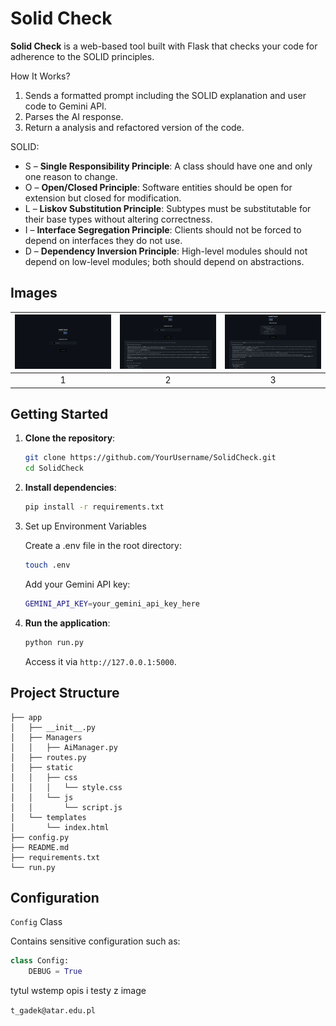 # Solid Check

**Solid Check** is a web-based tool built with Flask that checks your code for adherence to the SOLID principles.

How It Works?


1. Sends a formatted prompt including the SOLID explanation and user code to Gemini API.
2. Parses the AI response.
3. Return a analysis and refactored version of the code.



SOLID:
- S – **Single Responsibility Principle**: A class should have one and only one reason to change.
- O – **Open/Closed Principle**: Software entities should be open for extension but closed for modification.
- L – **Liskov Substitution Principle**: Subtypes must be substitutable for their base types without altering correctness.
- I – **Interface Segregation Principle**: Clients should not be forced to depend on interfaces they do not use.
- D – **Dependency Inversion Principle**: High-level modules should not depend on low-level modules; both should depend on abstractions.

## Images

|![](https://github.com/BlackGhost0051/SolidCheck/blob/master/app/img/1.png)|![](https://github.com/BlackGhost0051/SolidCheck/blob/master/app/img/2.png)| ![](https://github.com/BlackGhost0051/SolidCheck/blob/master/app/img/3.png) |
|:-:|:-:|:---------------------------------------------------------------------------:|
|1|2|                                      3                                      |










## Getting Started

1. **Clone the repository**:
   ```bash
   git clone https://github.com/YourUsername/SolidCheck.git
   cd SolidCheck
    ```

2. **Install dependencies**:
    ```bash
    pip install -r requirements.txt
    ```
3. Set up Environment Variables

   Create a .env file in the root directory:
   ```bash
   touch .env
   ```
   
   Add your Gemini API key:
   ```bash
   GEMINI_API_KEY=your_gemini_api_key_here
   ```

4. **Run the application**:
    ```bash
    python run.py
    ```
   Access it via `http://127.0.0.1:5000`.

## Project Structure

```
├── app
│   ├── __init__.py
│   ├── Managers
│   │   ├── AiManager.py
│   ├── routes.py
│   ├── static
│   │   ├── css
│   │   │   └── style.css
│   │   └── js
│   │       └── script.js
│   └── templates
│       └── index.html
├── config.py
├── README.md
├── requirements.txt
└── run.py
```

## Configuration

`Config` Class

Contains sensitive configuration such as:

```python
class Config:
    DEBUG = True
```


tytul wstemp opis i testy z image



`t_gadek@atar.edu.pl`
